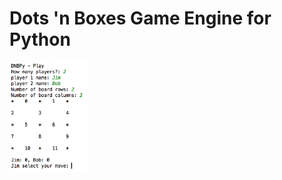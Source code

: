 Dots 'n Boxes Game Engine for Python
====================================

<img src="https://raw.githubusercontent.com/lantunes/dnbpy/master/resources/screenshot.png" width="25%"/>